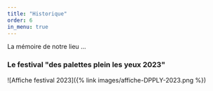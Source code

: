 ```yaml
---
title: "Historique"
order: 6
in_menu: true
---
```

La mémoire de notre lieu ...

### Le festival "des palettes plein les yeux 2023"
![Affiche festival 2023]({% link images/affiche-DPPLY-2023.png %}) 